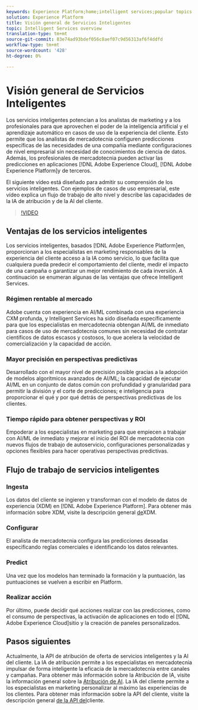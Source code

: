 ```yaml
---
keywords: Experience Platform;home;intelligent services;popular topics
solution: Experience Platform
title: Visión general de Servicios Inteligentes
topic: Intelligent Services overview
translation-type: tm+mt
source-git-commit: 83e74ad93bdef056c8aef07c9d56313af6f4ddfd
workflow-type: tm+mt
source-wordcount: '428'
ht-degree: 0%

---
```



# Visión general de Servicios Inteligentes

Los servicios inteligentes potencian a los analistas de marketing y a los profesionales para que aprovechen el poder de la inteligencia artificial y el aprendizaje automático en casos de uso de la experiencia del cliente. Esto permite que los analistas de mercadotecnia configuren predicciones específicas de las necesidades de una compañía mediante configuraciones de nivel empresarial sin necesidad de conocimientos de ciencia de datos. Además, los profesionales de mercadotecnia pueden activar las predicciones en aplicaciones [!DNL Adobe Experience Cloud], [!DNL Adobe Experience Platform]y de terceros.

El siguiente vídeo está diseñado para admitir su comprensión de los servicios inteligentes. Con ejemplos de casos de uso empresarial, este vídeo explica un flujo de trabajo de alto nivel y describe las capacidades de la IA de atribución y de la AI del cliente.

>[!VIDEO](https://video.tv.adobe.com/v/32654?learn=on&quality=12)

## Ventajas de los servicios inteligentes

Los servicios inteligentes, basados [!DNL Adobe Experience Platform]en, proporcionan a los especialistas en marketing responsables de la experiencia del cliente acceso a la IA como servicio, lo que facilita que cualquiera pueda predecir el comportamiento del cliente, medir el impacto de una campaña o garantizar un mejor rendimiento de cada inversión. A continuación se enumeran algunas de las ventajas que ofrece Intelligent Services.

### Régimen rentable al mercado

Adobe cuenta con experiencia en AI/ML combinada con una experiencia CXM profunda, y Intelligent Services ha sido diseñada específicamente para que los especialistas en mercadotecnia obtengan AI/ML de inmediato para casos de uso de mercadotecnia comunes sin necesidad de contratar científicos de datos escasos y costosos, lo que acelera la velocidad de comercialización y la capacidad de acción.

### Mayor precisión en perspectivas predictivas

Desarrollado con el mayor nivel de precisión posible gracias a la adopción de modelos algorítmicos avanzados de AI/ML; la capacidad de ejecutar AI/ML en un conjunto de datos común con profundidad y granularidad para permitir la división y el corte de predicciones; e inteligencia para proporcionar el qué y por qué detrás de perspectivas predictivas de los clientes.

### Tiempo rápido para obtener perspectivas y ROI

Empoderar a los especialistas en marketing para que empiecen a trabajar con AI/ML de inmediato y mejorar el inicio del ROI de mercadotecnia con nuevos flujos de trabajo de autoservicio, configuraciones personalizadas y opciones flexibles para hacer operativas perspectivas predictivas.

## Flujo de trabajo de servicios inteligentes

### Ingesta

Los datos del cliente se ingieren y transforman con el modelo de datos de experiencia (XDM) en [!DNL Adobe Experience Platform]. Para obtener más información sobre XDM, visite la descripción general [de](../xdm/home.md)XDM.

### Configurar

El analista de mercadotecnia configura las predicciones deseadas especificando reglas comerciales e identificando los datos relevantes.

### Predict

Una vez que los modelos han terminado la formación y la puntuación, las puntuaciones se vuelven a escribir en Platform.

### Realizar acción

Por último, puede decidir qué acciones realizar con las predicciones, como el consumo de perspectivas, la activación de aplicaciones en todo el [!DNL Adobe Experience Cloud]sitio y la creación de paneles personalizados.

## Pasos siguientes

Actualmente, la API de atribución de oferta de servicios inteligentes y la AI del cliente. La IA de atribución permite a los especialistas en mercadotecnia impulsar de forma inteligente la eficacia de la mercadotecnia entre canales y campañas. Para obtener más información sobre la Atribución de IA, visite la información general sobre la [Atribución de AI](./attribution-ai/overview.md). La IA del cliente permite a los especialistas en marketing personalizar al máximo las experiencias de los clientes. Para obtener más información sobre la API del cliente, visite la descripción general [de la API del](./customer-ai/overview.md)cliente.